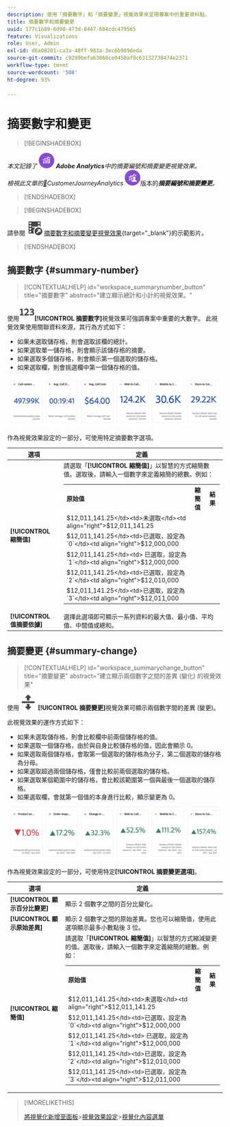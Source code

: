 ```yaml
---
description: 使用「摘要數字」和「摘要變更」視覺效果來呈現專案中的重要資料點。
title: 摘要數字和摘要變更
uuid: 177c1b89-6d98-473d-8447-6b4cdc479565
feature: Visualizations
role: User, Admin
exl-id: d6a08201-ca3a-48ff-983a-3ec6b989deda
source-git-commit: c9299befa63868ce0450af9c63132738474e2371
workflow-type: tm+mt
source-wordcount: '508'
ht-degree: 93%

---
```


# 摘要數字和變更

>[!BEGINSHADEBOX]

_本文記錄了_ ![AdobeAnalytics](/help/assets/icons/AdobeAnalytics.svg) _&#x200B;**Adobe Analytics**&#x200B;中的摘要編號和摘要變更視覺效果。_<br/>_檢視此文章的[&#128279;](https://experienceleague.adobe.com/zh-hant/docs/analytics-platform/using/cja-workspace/visualizations/summary-number-change)CustomerJourneyAnalytics_ ![Customer Journey Analytics](/help/assets/icons/CustomerJourneyAnalytics.svg)版本的&#x200B;_&#x200B;**摘要編號和摘要變更**。_

>[!ENDSHADEBOX]

>[!BEGINSHADEBOX]

請參閱 ![VideoCheckedOut](/help/assets/icons/VideoCheckedOut.svg) [摘要數字和摘要變更視覺效果](https://video.tv.adobe.com/v/335564/?quality=12&learn=on){target="_blank"}的示範影片。

>[!ENDSHADEBOX]

## 摘要數字 {#summary-number}

<!-- markdownlint-disable MD034 -->

>[!CONTEXTUALHELP]
>id="workspace_summarynumber_button"
>title="摘要數字"
>abstract="建立顯示總計和小計的視覺效果。"

<!-- markdownlint-enable MD034 -->

使用![摘要化](/help/assets/icons/123.svg)**[!UICONTROL 摘要數字]**&#x200B;視覺效果可強調專案中重要的大數字。 此視覺效果使用關聯資料來源，其行為方式如下：

* 如果未選取儲存格，則會選取該欄的總計。
* 如果選取單一儲存格，則會顯示該儲存格的摘要。
* 如果選取多個儲存格，則會顯示第一個選取的儲存格。
* 如果選取欄，則會挑選欄中第一個儲存格的值。

![摘要數字視覺效果](asses/../assets/summary-number.png)

作為視覺效果設定的一部分，可使用特定摘要數字選項。

| 選項 | 定義 |
|--- |--- |
| **[!UICONTROL 縮簡值]** | 請選取「**[!UICONTROL 縮簡值]**」以智慧的方式縮簡數值。選取後，請輸入一個數字來定義縮簡的總數。例如：<br/><table><tr><td>**原始值**</td><td>**縮簡值**</td><td>**結果**</td></tr><tr><td>$12,011,141.25</td><td>未選取</td><td  align="right">$12,011,141.25</td></tr><tr><td>$12,011,141.25</td><td>已選取，設定為 `0`</td><td align="right">$12,000,000</td></tr><tr><td>$12,011,141.25</td><td> 已選取，設定為 `1`</td><td  align="right">$12,000,000</td></tr><tr><td>$12,011,141.25</td><td>已選取，設定為 `2`</td><td align="right">$12,010,000</td></tr><tr><td>$12,011,141.25</td><td>已選取，設定為 `3`</td><td align="right">$12,011,000</td></tr></table> |
| **[!UICONTROL 值摘要依據]** | 選擇此選項即可顯示一系列資料的最大值、最小值、平均值、中間值或總和。 |

## 摘要變更 {#summary-change}

<!-- markdownlint-disable MD034 -->

>[!CONTEXTUALHELP]
>id="workspace_summarychange_button"
>title="摘要變更"
>abstract="建立顯示兩個數字之間的差異 (變化) 的視覺效果"

<!-- markdownlint-enable MD034 -->


使用 ![MoveUpDown](/help/assets/icons/MoveUpDown.svg) **[!UICONTROL 摘要變更]**&#x200B;視覺效果可顯示兩個數字間的差異 (變更)。<!-- This is applicable for AA, not CJA: The green and red color of the Summary Change can be controlled through [custom event polarity](https://experienceleague.adobe.com/docs/analytics/admin/admin-tools/success-events/success-event.html?lang=zh-Hant) or a calculated metric's [Show Upward Trend As](https://experienceleague.adobe.com/docs/analytics/components/calculated-metrics/calcmetric-workflow/cm-build-metrics.html?lang=zh-Hant) option.-->

<!--
The green and red color of the Summary Change can be controlled through [custom event polarity](https://experienceleague.adobe.com/docs/analytics/admin/admin/c-manage-report-suites/c-edit-report-suites/conversion-var-admin/c-success-events/success-event.md) or a calculated metric's [Show Upward Trend As](https://experienceleague.adobe.com/docs/analytics/components/calculated-metrics/calcmetric-workflow/cm-build-metrics.html?lang=zh-Hant) option.
-->

此視覺效果的運作方式如下：

* 如果未選取儲存格，則會比較欄中前兩個儲存格的值。
* 如果選取一個儲存格，由於與自身比較儲存格的值，因此會顯示 0。
* 如果選取兩個儲存格，會取第一個選取的儲存格為分子，第二個選取的儲存格為分母。
* 如果選取超過兩個儲存格，僅會比較前兩個選取的儲存格。
* 如果選取某個範圍中的儲存格，會比較該範圍第一個與最後一個選取的儲存格。
* 如果選取欄，會就第一個值的本身進行比較，顯示變更為 0。


![摘要變更視覺效果顯示兩個數字間的差異 (變更)](assets/summary-change.png)


作為視覺效果設定的一部分，可使用特定&#x200B;**[!UICONTROL 摘要變更選項]**。

| 選項 | 定義 |
|--- |--- |
| **[!UICONTROL 顯示百分比變更]** | 顯示 2 個數字之間的百分比變化。 |
| **[!UICONTROL 顯示原始差異]** | 顯示 2 個數字之間的原始差異。您也可以縮簡值，使用此選項顯示最多小數點後 3 位。 |
| **[!UICONTROL 縮簡值]** | 請選取「**[!UICONTROL 縮簡值]**」以智慧的方式縮減變更的值。選取後，請輸入一個數字來定義縮簡的總數。例如：<br/><table><tr><td>**原始值**</td><td>**縮簡值**</td><td>**結果**</td></tr><tr><td>$12,011,141.25</td><td>未選取</td><td  align="right">$12,011,141.25</td></tr><tr><td>$12,011,141.25</td><td>已選取，設定為 `0`</td><td align="right">$12,000,000</td></tr><tr><td>$12,011,141.25</td><td> 已選取，設定為 `1`</td><td  align="right">$12,000,000</td></tr><tr><td>$12,011,141.25</td><td>已選取，設定為 `2`</td><td align="right">$12,010,000</td></tr><tr><td>$12,011,141.25</td><td>已選取，設定為 `3`</td><td align="right">$12,011,000</td></tr></table> |

>[!MORELIKETHIS]
>
>[將視覺化新增至面板](/help/analyze/analysis-workspace/visualizations/freeform-analysis-visualizations.md#add-visualizations-to-a-panel)
>&#x200B;>[視覺效果設定](/help/analyze/analysis-workspace/visualizations/freeform-analysis-visualizations.md#settings)
>&#x200B;>[視覺化內容選單](/help/analyze/analysis-workspace/visualizations/freeform-analysis-visualizations.md#context-menu)
>
